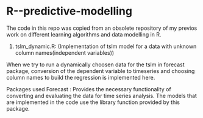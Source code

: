 # R--predictive-modelling
The code in this repo was copied from an obsolete repository of my previos work on different learning algorithms and data modelling in R.

1. tslm_dynamic.R: (Implementation of tslm model for a data with unknown column names(independent variables))

When we try to run a  dynamically choosen data for the tslm in forecast package, conversion of the dependent variable to timeseries and choosing column names to build the regression is implemented here. 

Packages used
Forecast​ : Provides the necessary functionality of converting and evaluating the data for time series analysis. The models that are implemented in the code use the library function provided by this package.
